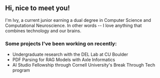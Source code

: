 ## Hi, nice to meet you!

I'm Ivy, a current junior earning a dual degree in Computer Science and Computational Neuroscience. In other words -- I love anything that combines technology and our brains.

### Some projects I've been working on recently:
  - Undergraduate research with the DEL Lab at CU Boulder
  - PDF Parsing for RAG Models with Axle Informatics
  - AI Studio Fellowship through Cornell University's Break Through Tech program
<!--
**ivybrundege/ivybrundege** is a ✨ _special_ ✨ repository because its `README.md` (this file) appears on your GitHub profile.

Here are some ideas to get you started:

- 🔭 I’m currently working on ...
- 🌱 I’m currently learning ...
- 👯 I’m looking to collaborate on ...
- 🤔 I’m looking for help with ...
- 💬 Ask me about ...
- 📫 How to reach me: ...
- 😄 Pronouns: ...
- ⚡ Fun fact: ...
-->

